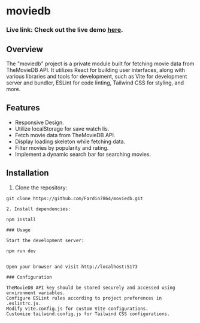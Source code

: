 # moviedb

### Live link: Check out the live demo [here](https://moviedb-by-fardin.netlify.app/).

## Overview

The "moviedb" project is a private module built for fetching movie data from TheMovieDB API. It utilizes React for building user interfaces, along with various libraries and tools for development, such as Vite for development server and bundler, ESLint for code linting, Tailwind CSS for styling, and more.

## Features

- Responsive Design.
- Utilize localStorage for save watch lis.
- Fetch movie data from TheMovieDB API.
- Display loading skeleton while fetching data.
- Filter movies by popularity and rating.
- Implement a dynamic search bar for searching movies.

## Installation

1. Clone the repository:

``` 
git clone https://github.com/Fardin7864/moviedb.git

2. Install dependencies:
 
npm install

### Usage

Start the development server:

npm run dev
 

Open your browser and visit http://localhost:5173

### Configuration

TheMovieDB API key should be stored securely and accessed using environment variables.
Configure ESLint rules according to project preferences in .eslintrc.js.
Modify vite.config.js for custom Vite configurations.
Customize tailwind.config.js for Tailwind CSS configurations.

